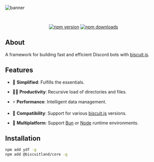 ![banner](https://raw.githubusercontent.com/kh0wel/ydf/main/assets/banner.png)

<div align="center">
	<br />
	<p>
		<a href="https://www.npmjs.com/package/ydf"><img src="https://img.shields.io/npm/v/ydf.svg?maxAge=3600" alt="npm version" /></a>
		<a href="https://www.npmjs.com/package/ydf"><img src="https://img.shields.io/npm/dt/ydf.svg?maxAge=3600" alt="npm downloads" /></a>
	</p>
</div>

## About

A framework for building fast and efficient Discord bots with [biscuit.js](https://biscuitjs.com).

## Features

- 🧭 **Simplified**: Fulfills the essentials.

- 💪🏻 **Productivity**: Recursive load of directories and files.

- ⚡ **Performance**: Intelligent data management.

- 🔌 **Compatibility**: Support for various [biscuit.js](https://biscuitjs.com) versions.

- 🧳 **Multiplatform**: Support [Bun](https://bun.sh) or [Node](https://nodejs.org) runtime environments.

## Installation

```bash
npm add ydf -g
npm add @biscuitland/core -g
```
